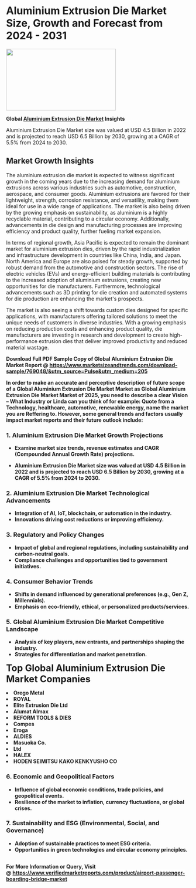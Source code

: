 <H1>Aluminium Extrusion Die Market Size, Growth and Forecast from 2024 - 2031</H1><img class="aligncenter size-medium wp-image-584254" src="https://thirdeyenews.in/wp-content/uploads/2024/09/Global-Market-Research-300x168.jpeg" alt="" width="300" height="168" /><p><strong>Global&nbsp;<a href="https://www.marketsizeandtrends.com/download-sample/769048/&amp;utm_source=Pulse&amp;utm_medium=205">Aluminium Extrusion Die Market</a> Insights</strong></p><p>Aluminium Extrusion Die Market size was valued at USD 4.5 Billion in 2022 and is projected to reach USD 6.5 Billion by 2030, growing at a CAGR of 5.5% from 2024 to 2030.</p><p><h2>Market Growth Insights</h2> <p>The aluminium extrusion die market is expected to witness significant growth in the coming years due to the increasing demand for aluminium extrusions across various industries such as automotive, construction, aerospace, and consumer goods. Aluminium extrusions are favored for their lightweight, strength, corrosion resistance, and versatility, making them ideal for use in a wide range of applications. The market is also being driven by the growing emphasis on sustainability, as aluminium is a highly recyclable material, contributing to a circular economy. Additionally, advancements in die design and manufacturing processes are improving efficiency and product quality, further fueling market expansion.</p> <p><strong></strong></p> <p>In terms of regional growth, Asia Pacific is expected to remain the dominant market for aluminium extrusion dies, driven by the rapid industrialization and infrastructure development in countries like China, India, and Japan. North America and Europe are also poised for steady growth, supported by robust demand from the automotive and construction sectors. The rise of electric vehicles (EVs) and energy-efficient building materials is contributing to the increased adoption of aluminium extrusions, creating new opportunities for die manufacturers. Furthermore, technological advancements such as 3D printing for die creation and automated systems for die production are enhancing the market's prospects.</p> <p>The market is also seeing a shift towards custom dies designed for specific applications, with manufacturers offering tailored solutions to meet the unique needs of customers in diverse industries. With a growing emphasis on reducing production costs and enhancing product quality, die manufacturers are investing in research and development to create high-performance extrusion dies that deliver improved productivity and reduced material wastage.</p> <p><strong></p><p><span class=""><strong>Download Full PDF Sample Copy of Global Aluminium Extrusion Die Market Report</strong> @ <a href="https://www.marketsizeandtrends.com/download-sample/769048/&amp;utm_source=Pulse&amp;utm_medium=205" target="_blank">https://www.marketsizeandtrends.com/download-sample/769048/&amp;utm_source=Pulse&amp;utm_medium=205</a></span></p><p>In order to make an accurate and perceptive description of future scope of a Global&nbsp;Aluminium Extrusion Die Market Market as Global&nbsp;Aluminium Extrusion Die Market Market of 2025, you need to describe a clear Vision &ndash; What Industry or Linda can you think of for example: Quote from a Technology, healthcare, automotive, renewable energy, name the market you are Reffering to. However, some general trends and factors usually impact market reports and their future outlook include:</p><h3>1.&nbsp;<strong>Aluminium Extrusion Die Market Growth Projections</strong></h3><ul><li>Examine market size trends, revenue estimates and CAGR (Compounded Annual Growth Rate) projections.</li><li><p>Aluminium Extrusion Die Market size was valued at USD 4.5 Billion in 2022 and is projected to reach USD 6.5 Billion by 2030, growing at a CAGR of 5.5% from 2024 to 2030.</p></li></ul><h3>2.&nbsp;<strong>Aluminium Extrusion Die Market Technological Advancements</strong></h3><ul><li>Integration of AI, IoT, blockchain, or automation in the industry.</li><li>Innovations driving cost reductions or improving efficiency.</li></ul><h3>3.&nbsp;<strong>Regulatory and Policy Changes</strong></h3><ul><li>Impact of global and regional regulations, including sustainability and carbon-neutral goals.</li><li>Compliance challenges and opportunities tied to government initiatives.</li></ul><h3>4.&nbsp;<strong>Consumer Behavior Trends</strong></h3><ul><li>Shifts in demand influenced by generational preferences (e.g., Gen Z, Millennials).</li><li>Emphasis on eco-friendly, ethical, or personalized products/services.</li></ul><h3>5.&nbsp;<strong>Global Aluminium Extrusion Die Market Competitive Landscape</strong></h3><ul><li>Analysis of key players, new entrants, and partnerships shaping the industry.</li><li>Strategies for differentiation and market penetration.</li></ul><p data-pm-slice="1 1 []"><span style="color: inherit; font-family: inherit; font-size: 25px;">Top Global Aluminium Extrusion Die Market Companies</span></p><div class="" data-test-id=""><p><li>Orego Metal</li><li> ROYAL</li><li> Elite Extrusion Die Ltd</li><li> Alumat Almax</li><li> REFORM TOOLS & DIES</li><li> Compes</li><li> Eroga</li><li> ALDIES</li><li> Masuoka Co.</li><li>Ltd</li><li> HALEX</li><li> HODEN SEIMITSU KAKO KENKYUSHO CO</li></p></div><h3>6.&nbsp;<strong>Economic and Geopolitical Factors</strong></h3><ul><li>Influence of global economic conditions, trade policies, and geopolitical events.</li><li>Resilience of the market to inflation, currency fluctuations, or global crises.</li></ul><h3>7.&nbsp;<strong>Sustainability and ESG (Environmental, Social, and Governance)</strong></h3><ul><li>Adoption of sustainable practices to meet ESG criteria.</li><li>Opportunities in green technologies and circular economy principles.</li></ul><h2><strong style="font-size: 14px;">For More Information or Query, Visit @&nbsp;</strong><a style="background-color: #ffffff; font-size: 14px;" href="https://www.marketsizeandtrends.com/report/aluminium-extrusion-die-market/" target="_blank">https://www.verifiedmarketreports.com/product/airport-passenger-boarding-bridge-market</a></h2>
